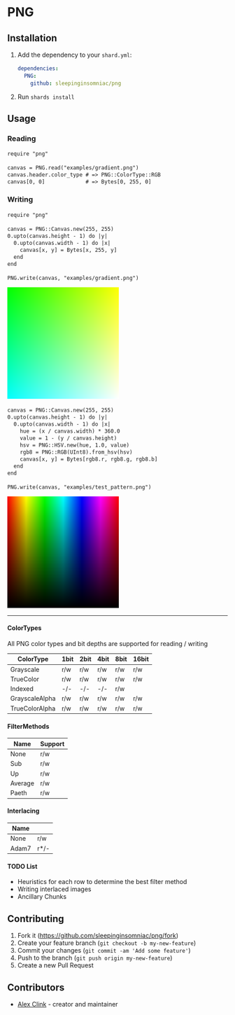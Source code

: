 # PNG

## Installation

1. Add the dependency to your `shard.yml`:

   ```yaml
   dependencies:
     PNG:
       github: sleepinginsomniac/png
   ```

2. Run `shards install`

## Usage

### Reading

```crystal
require "png"

canvas = PNG.read("examples/gradient.png")
canvas.header.color_type # => PNG::ColorType::RGB
canvas[0, 0]             # => Bytes[0, 255, 0]
```

### Writing

```crystal
require "png"

canvas = PNG::Canvas.new(255, 255)
0.upto(canvas.height - 1) do |y|
  0.upto(canvas.width - 1) do |x|
    canvas[x, y] = Bytes[x, 255, y]
  end
end

PNG.write(canvas, "examples/gradient.png")
```

![Color gradient](examples/gradient.png)

```crystal
canvas = PNG::Canvas.new(255, 255)
0.upto(canvas.height - 1) do |y|
  0.upto(canvas.width - 1) do |x|
    hue = (x / canvas.width) * 360.0
    value = 1 - (y / canvas.height)
    hsv = PNG::HSV.new(hue, 1.0, value)
    rgb8 = PNG::RGB(UInt8).from_hsv(hsv)
    canvas[x, y] = Bytes[rgb8.r, rgb8.g, rgb8.b]
  end
end

PNG.write(canvas, "examples/test_pattern.png")
```

![Test pattern](examples/test_pattern.png)

___

#### ColorTypes

All PNG color types and bit depths are supported for reading / writing

| ColorType      | 1bit | 2bit | 4bit | 8bit | 16bit |
|----------------|------|------|------|------|-------|
| Grayscale      | r/w  | r/w  | r/w  | r/w  | r/w   |
| TrueColor      | r/w  | r/w  | r/w  | r/w  | r/w   |
| Indexed        | -/-  | -/-  | -/-  | r/w  |       |
| GrayscaleAlpha | r/w  | r/w  | r/w  | r/w  | r/w   |
| TrueColorAlpha | r/w  | r/w  | r/w  | r/w  | r/w   |

#### FilterMethods

| Name    | Support |
|---------|---------|
| None    | r/w     |
| Sub     | r/w     |
| Up      | r/w     |
| Average | r/w     |
| Paeth   | r/w     |

#### Interlacing

| Name  |      |
|-------|------|
| None  | r/w  |
| Adam7 | r*/- |


#### TODO List
- Heuristics for each row to determine the best filter method
- Writing interlaced images
- Ancillary Chunks

## Contributing

1. Fork it (<https://github.com/sleepinginsomniac/png/fork>)
2. Create your feature branch (`git checkout -b my-new-feature`)
3. Commit your changes (`git commit -am 'Add some feature'`)
4. Push to the branch (`git push origin my-new-feature`)
5. Create a new Pull Request

## Contributors

- [Alex Clink](https://github.com/sleepinginsomniac) - creator and maintainer
